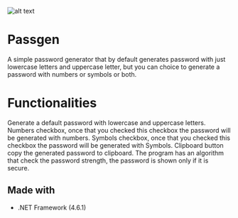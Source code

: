 ![alt text]([http://url/to/img.png](https://github.com/devcastroitalo/Passgen/blob/main/Screenshot.png))

# Passgen
A simple password generator that by default generates password with just lowercase letters and uppercase letter, but you can choice to generate a password with numbers or symbols or both.


# Functionalities

Generate a default password with lowercase and uppercase letters.
Numbers checkbox, once that you checked this checkbox the password will be generated with numbers.
Symbols checkbox, once that you checked this checkbox the password will be generated with Symbols.
Clipboard button copy the generated password to clipboard.
The program has an algorithm that check the password strength, the password is shown only if it is secure.

## Made with

- .NET Framework (4.6.1)
